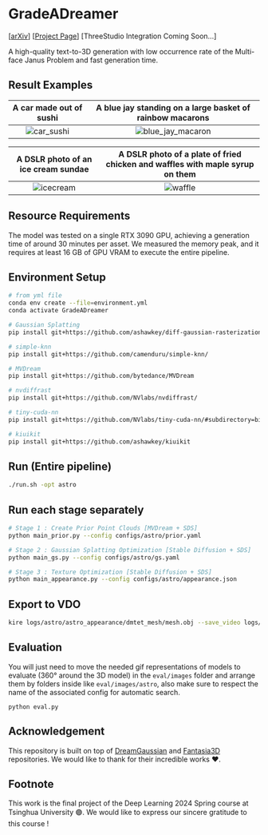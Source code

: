 # GradeADreamer

[[arXiv](https://arxiv.org/abs/2406.09850)] [[Project Page](https://trapoom555.github.io/GradeADreamer_Project_Page/)] [ThreeStudio Integration Coming Soon...]

A high-quality text-to-3D generation with low occurrence rate of the Multi-face Janus Problem and fast generation time.

## Result Examples

A car made out of sushi |  A blue jay standing on a large basket of rainbow macarons
:-------------------------:|:-------------------------:
![car_sushi](eval/images/car_sushi/gad.gif) |  ![blue_jay_macaron](eval/images/blue_jay_macaron/gad.gif)

A DSLR photo of an ice cream sundae |  A DSLR photo of a plate of fried chicken and waffles with maple syrup on them
:-------------------------:|:-------------------------:
![icecream](eval/images/icecream/gad.gif) |  ![waffle](eval/images/waffle/gad.gif)

## Resource Requirements

The model was tested on a single RTX 3090 GPU, achieving a generation time of around 30 minutes per asset. We measured the memory peak, and it requires at least 16 GB of GPU VRAM to execute the entire pipeline.

## Environment Setup
```bash
# from yml file
conda env create --file=environment.yml
conda activate GradeADreamer

# Gaussian Splatting
pip install git+https://github.com/ashawkey/diff-gaussian-rasterization

# simple-knn
pip install git+https://github.com/camenduru/simple-knn/

# MVDream
pip install git+https://github.com/bytedance/MVDream

# nvdiffrast
pip install git+https://github.com/NVlabs/nvdiffrast/

# tiny-cuda-nn
pip install git+https://github.com/NVlabs/tiny-cuda-nn/#subdirectory=bindings/torch

# kiuikit
pip install git+https://github.com/ashawkey/kiuikit
```

## Run (Entire pipeline)
```bash
./run.sh -opt astro
```

## Run each stage separately
```bash
# Stage 1 : Create Prior Point Clouds [MVDream + SDS]
python main_prior.py --config configs/astro/prior.yaml

# Stage 2 : Gaussian Splatting Optimization [Stable Diffusion + SDS]
python main_gs.py --config configs/astro/gs.yaml

# Stage 3 : Texture Optimization [Stable Diffusion + SDS]
python main_appearance.py --config configs/astro/appearance.json
```

## Export to VDO
```bash
kire logs/astro/astro_appearance/dmtet_mesh/mesh.obj --save_video logs/astro/astro_output_vdo.mp4 --wogui
```

## Evaluation

You will just need to move the needed gif representations of models to evaluate (360° around the 3D model) in the `eval/images` folder and arrange them by folders inside like `eval/images/astro`, also make sure to respect the name of the associated config for automatic search.

```
python eval.py
```

## Acknowledgement

This repository is built on top of [DreamGaussian](https://github.com/dreamgaussian/dreamgaussian) and [Fantasia3D](https://github.com/Gorilla-Lab-SCUT/Fantasia3D) repositories. We would like to thank for their incredible works ❤️.

## Footnote

This work is the final project of the Deep Learning 2024 Spring course at Tsinghua University 🟣. We would like to express our sincere gratitude to this course !
